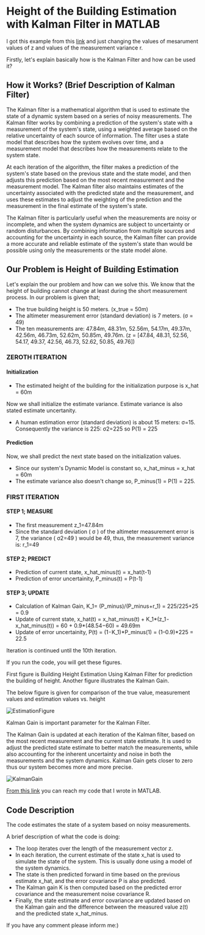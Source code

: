 # Height of the Building Estimation with Kalman Filter in MATLAB
I got this example from this [link](https://www.kalmanfilter.net/kalman1d.html) and just changing the values of mesarument values of z and values of the measurement variance r.

Firstly, let's explain basically how is the Kalman Filter and how can be used it?

## How it Works? (Brief Description of Kalman Filter)
The Kalman filter is a mathematical algorithm that is used to estimate the state of a dynamic system based on a series of noisy measurements.
The Kalman filter works by combining a prediction of the system's state with a measurement of the system's state, using a weighted average based on the relative uncertainty of each source of information. The filter uses a state model that describes how the system evolves over time, and a measurement model that describes how the measurements relate to the system state.

At each iteration of the algorithm, the filter makes a prediction of the system's state based on the previous state and the state model, and then adjusts this prediction based on the most recent measurement and the measurement model. The Kalman filter also maintains estimates of the uncertainty associated with the predicted state and the measurement, and uses these estimates to adjust the weighting of the prediction and the measurement in the final estimate of the system's state.

The Kalman filter is particularly useful when the measurements are noisy or incomplete, and when the system dynamics are subject to uncertainty or random disturbances. By combining information from multiple sources and accounting for the uncertainty in each source, the Kalman filter can provide a more accurate and reliable estimate of the system's state than would be possible using only the measurements or the state model alone.

## Our Problem is Height of Building Estimation

Let's explain the our problem and how can we solve this. We know that the height of building cannot change at least during the short measurement process. In our problem is given that;

- The true building height is 50 meters. (x_true = 50m)
- The altimeter measurement error (standard deviation) is 7 meters. (σ = 49)
- The ten measurements are: 47.84m, 48.31m, 52.56m, 54.17m, 49.37m, 42.56m, 46.73m, 52.62m, 50.85m, 49.76m. (z = [47.84, 48.31, 52.56, 54.17, 49.37, 42.56, 46.73, 52.62, 50.85, 49.76])

### ZEROTH ITERATION
#### Initialization
- The estimated height of the building for the initialization purpose is x_hat = 60m

Now we shall initialize the estimate variance. Estimate variance is also stated estimate uncertanity. 
- A human estimation error (standard deviation) is about 15 meters: σ=15. Consequently the variance is 225: σ2=225 so P(1) = 225

#### Prediction
Now, we shall predict the next state based on the initialization values.

- Since our system's Dynamic Model is constant so, x_hat_minus = x_hat = 60m
- The estimate variance also doesn't change so, P_minus(1) = P(1) = 225.

### FIRST ITERATION

#### STEP 1; MEASURE
- The first measurement z_1=47.84m
- Since the standard deviation ( σ ) of the altimeter measurement error is 7, the variance ( σ2=49 ) would be 49, thus, the measurement variance is: r_1=49

#### STEP 2; PREDICT
- Prediction of current state, x_hat_minus(t) = x_hat(t-1) 
- Prediction of error uncertainity, P_minus(t) = P(t-1)

#### STEP 3; UPDATE
- Calculation of Kalman Gain, K_1= (P_minus)/(P_minus+r_1) = 225/225+25 = 0.9
- Update of current state, x_hat(t) = x_hat_minus(t) + K_1*(z_1 - x_hat_minus(t)) = 60 + 0.9*(48.54−60) = 49.69m
- Update of error uncertainity, P(t) = (1 - K_1)*P_minus(1) = (1–0.9)*225 = 22.5

Iteration is continued until the 10th iteration.

If you run the code, you will get these figures. 

First figure is Building Height Estimation Using Kalman Filter for prediction the building of height. Another figure illustrates the Kalman Gain. 

The below figure is given for comparison of the true value, measurement values and estimation values vs. height

![EstimationFigure](https://user-images.githubusercontent.com/74204842/233624368-de6e7cc1-b35c-4833-93b6-5e25418333b2.png)

Kalman Gain is important parameter for the Kalman Filter.

The Kalman Gain is updated at each iteration of the Kalman filter, based on the most recent measurement and the current state estimate. It is used to adjust the predicted state estimate to better match the measurements, while also accounting for the inherent uncertainty and noise in both the measurements and the system dynamics. Kalman Gain gets closer to zero thus our system becomes more and more precise.

![KalmanGain](https://user-images.githubusercontent.com/74204842/233624391-9ae68e0b-08a8-4a53-8db8-dfc189671fd7.png)

[From this link](https://github.com/gulsenece/HeightOfBuilding/blob/main/HeightOfBuilding.m) you can reach my code that I wrote in MATLAB.

## Code Description 
The code estimates the state of a system based on noisy measurements.

A brief description of what the code is doing:
- The loop iterates over the length of the measurement vector z.
- In each iteration, the current estimate of the state x_hat is used to simulate the state of the system. This is usually done using a model of the system dynamics.
- The state is then predicted forward in time based on the previous estimate x_hat, and the error covariance P is also predicted.
- The Kalman gain K is then computed based on the predicted error covariance and the measurement noise covariance R.
- Finally, the state estimate and error covariance are updated based on the Kalman gain and the difference between the measured value z(t) and the predicted state x_hat_minus.


If you have any comment please inform me:)
